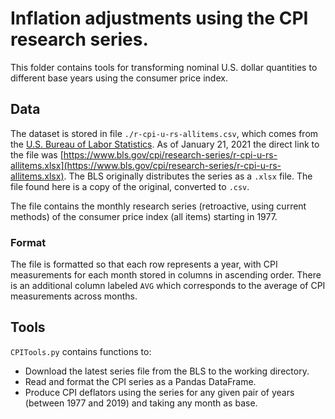 # Inflation adjustments using the CPI research series.

This folder contains tools for transforming nominal U.S. dollar quantities to different base years using the consumer price index.

## Data

The dataset is stored in file `./r-cpi-u-rs-allitems.csv`, which comes from the [U.S. Bureau of Labor Statistics](https://www.bls.gov/cpi/research-series/r-cpi-u-rs-home.htm).
As of January 21, 2021 the direct link to the file was [https://www.bls.gov/cpi/research-series/r-cpi-u-rs-allitems.xlsx](https://www.bls.gov/cpi/research-series/r-cpi-u-rs-allitems.xlsx). The BLS originally distributes the series as a `.xlsx` file. The file found here is a copy of the original, converted to `.csv`.

The file contains the monthly research series (retroactive, using current methods) of the consumer price index (all items) starting in 1977.

### Format

The file is formatted so that each row represents a year, with CPI measurements for each month stored in columns in ascending order. There is an
additional column labeled `AVG` which corresponds to the average of CPI measurements across months.

## Tools

`CPITools.py` contains functions to:

- Download the latest series file from the BLS to the working directory.
- Read and format the CPI series as a Pandas DataFrame.
- Produce CPI deflators using the series for any given pair of years (between 1977 and 2019) and taking any month as base.
